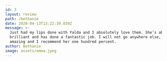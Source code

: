 ```yaml
---
id: 3
layout: review
path: /bethanie
date: 2020-04-13T13:22:39.039Z
message: >-
  Just had my lips done with Yalda and I absolutely love them. She’s absolutely
  brilliant and has done a fantastic job. I will not go anywhere else, she’s
  amazing and I recommend her one hundred percent.
author: Bethanie
image: assets/emma.jpeg
---
```

